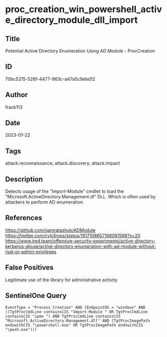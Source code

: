 # proc_creation_win_powershell_active_directory_module_dll_import

## Title
Potential Active Directory Enumeration Using AD Module - ProcCreation

## ID
70bc5215-526f-4477-963c-a47a5c9ebd12

## Author
frack113

## Date
2023-01-22

## Tags
attack.reconnaissance, attack.discovery, attack.impact

## Description
Detects usage of the "Import-Module" cmdlet to load the "Microsoft.ActiveDirectory.Management.dl" DLL. Which is often used by attackers to perform AD enumeration.

## References
https://github.com/samratashok/ADModule
https://twitter.com/cyb3rops/status/1617108657166061568?s=20
https://www.ired.team/offensive-security-experiments/active-directory-kerberos-abuse/active-directory-enumeration-with-ad-module-without-rsat-or-admin-privileges

## False Positives
Legitimate use of the library for administrative activity

## SentinelOne Query
```
EventType = "Process Creation" AND (EndpointOS = "windows" AND ((TgtProcCmdLine containsCIS "Import-Module " OR TgtProcCmdLine containsCIS "ipmo ") AND TgtProcCmdLine containsCIS "Microsoft.ActiveDirectory.Management.dll" AND (TgtProcImagePath endswithCIS "\powershell.exe" OR TgtProcImagePath endswithCIS "\pwsh.exe")))

```